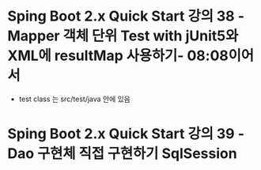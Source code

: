# Sping Boot 2.x Quick Start 강의 38 - Mapper 객체 단위 Test with jUnit5와 XML에 resultMap 사용하기- 08:08이어서
* test class 는 src/test/java 안에 있음

# Sping Boot 2.x Quick Start 강의 39 - Dao 구현체 직접 구현하기 SqlSession

